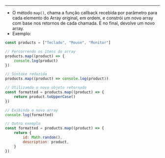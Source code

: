 ___
- O método `map()`, chama a função callback recebida por parâmetro para cada elemento do Array original, em ordem, e constrói um novo array com base nos retornos de cada chamada. E no final, devolve um novo array.
- Exemplo:
```js
const products = ["Teclado", "Mouse", "Monitor"]

// Percorrendo os itens do array
products.map((product) => {
	console.log(product)
})

// Sintaxe reduzida
products.map((product) => console.log(product))

// Utilizando o novo objeto retornado
const formatted = products.map((product) => {
	return product.toUpperCase()
})

// Exibindo o novo array
console.log(formatted)

// Outro exemplo
const formatted = products.map((product) => {
	return {
		id: Math.random(),
		description: product,
	}
})


```